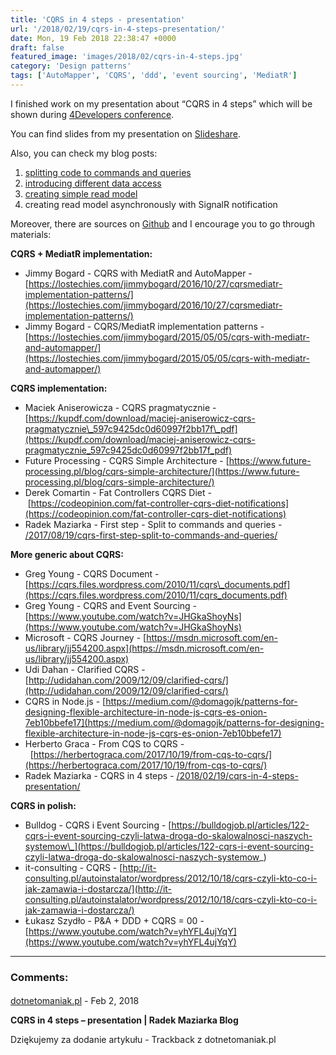 ```yaml
---
title: 'CQRS in 4 steps - presentation'
url: '/2018/02/19/cqrs-in-4-steps-presentation/'
date: Mon, 19 Feb 2018 22:38:47 +0000
draft: false
featured_image: 'images/2018/02/cqrs-in-4-steps.jpg'
category: 'Design patterns'
tags: ['AutoMapper', 'CQRS', 'ddd', 'event sourcing', 'MediatR']
---
```


I finished work on my presentation about “CQRS in 4 steps” which will be shown during [4Developers conference](https://4developers.org.pl/lecture.html#id=40702).

You can find slides from my presentation on [Slideshare](https://www.slideshare.net/RadosawMaziarka/cqrs-in-4-steps-93248806).

Also, you can check my blog posts:

 1.  [splitting code to commands and queries](/2017/08/19/cqrs-first-step-split-to-commands-and-queries/)
 2.  [introducing different data access](/2017/10/31/cqrs-second-step-different-data-access)
 3.  [creating simple read model](/2018/01/08/cqrs-third-step-simple-read-model/)
 4.  creating read model asynchronously with SignalR notification

Moreover, there are sources on [Github](https://github.com/rmaziarka/CQRS-4steps) and I encourage you to go through materials:

**CQRS + MediatR implementation:**

 *   Jimmy Bogard - CQRS with MediatR and AutoMapper - [https://lostechies.com/jimmybogard/2016/10/27/cqrsmediatr-implementation-patterns/](https://lostechies.com/jimmybogard/2016/10/27/cqrsmediatr-implementation-patterns/)
 *   Jimmy Bogard - CQRS/MediatR implementation patterns - [https://lostechies.com/jimmybogard/2015/05/05/cqrs-with-mediatr-and-automapper/](https://lostechies.com/jimmybogard/2015/05/05/cqrs-with-mediatr-and-automapper/)

**CQRS implementation:**

 *   Maciek Aniserowicza - CQRS pragmatycznie - [https://kupdf.com/download/maciej-aniserowicz-cqrs-pragmatycznie\_597c9425dc0d60997f2bb17f\_pdf](https://kupdf.com/download/maciej-aniserowicz-cqrs-pragmatycznie_597c9425dc0d60997f2bb17f_pdf)
 *   Future Processing - CQRS Simple Architecture - [https://www.future-processing.pl/blog/cqrs-simple-architecture/](https://www.future-processing.pl/blog/cqrs-simple-architecture/)
 *   Derek Comartin - Fat Controllers CQRS Diet - [https://codeopinion.com/fat-controller-cqrs-diet-notifications](https://codeopinion.com/fat-controller-cqrs-diet-notifications)
 *   Radek Maziarka - First step - Split to commands and queries - [/2017/08/19/cqrs-first-step-split-to-commands-and-queries/](/2017/08/19/cqrs-first-step-split-to-commands-and-queries/)

**More generic about CQRS:**

 *   Greg Young - CQRS Document - [https://cqrs.files.wordpress.com/2010/11/cqrs\_documents.pdf](https://cqrs.files.wordpress.com/2010/11/cqrs_documents.pdf)
 *   Greg Young - CQRS and Event Sourcing - [https://www.youtube.com/watch?v=JHGkaShoyNs](https://www.youtube.com/watch?v=JHGkaShoyNs)
 *   Microsoft - CQRS Journey - [https://msdn.microsoft.com/en-us/library/jj554200.aspx](https://msdn.microsoft.com/en-us/library/jj554200.aspx)
 *   Udi Dahan - Clarified CQRS - [http://udidahan.com/2009/12/09/clarified-cqrs/](http://udidahan.com/2009/12/09/clarified-cqrs/)
 *   CQRS in Node.js - [https://medium.com/@domagojk/patterns-for-designing-flexible-architecture-in-node-js-cqrs-es-onion-7eb10bbefe17](https://medium.com/@domagojk/patterns-for-designing-flexible-architecture-in-node-js-cqrs-es-onion-7eb10bbefe17)
 *   Herberto Graca - From CQS to CQRS -  [https://herbertograca.com/2017/10/19/from-cqs-to-cqrs/](https://herbertograca.com/2017/10/19/from-cqs-to-cqrs/)
 *   Radek Maziarka - CQRS in 4 steps - [/2018/02/19/cqrs-in-4-steps-presentation/](/2018/02/19/cqrs-in-4-steps-presentation/)

**CQRS in polish:**

 *   Bulldog - CQRS i Event Sourcing - [https://bulldogjob.pl/articles/122-cqrs-i-event-sourcing-czyli-latwa-droga-do-skalowalnosci-naszych-systemow\_](https://bulldogjob.pl/articles/122-cqrs-i-event-sourcing-czyli-latwa-droga-do-skalowalnosci-naszych-systemow_)
 *   it-consulting - CQRS - [http://it-consulting.pl/autoinstalator/wordpress/2012/10/18/cqrs-czyli-kto-co-i-jak-zamawia-i-dostarcza/](http://it-consulting.pl/autoinstalator/wordpress/2012/10/18/cqrs-czyli-kto-co-i-jak-zamawia-i-dostarcza/)
 *   Łukasz Szydło - P&A + DDD + CQRS = 00 - [https://www.youtube.com/watch?v=yhYFL4ujYqY](https://www.youtube.com/watch?v=yhYFL4ujYqY)

---
### Comments:
#### 
[dotnetomaniak.pl](https://dotnetomaniak.pl/CQRS-in-4-steps-presentation-Radek-Maziarka-Blog "") - <time datetime="2018-02-20 16:35:19">Feb 2, 2018</time>

**CQRS in 4 steps – presentation | Radek Maziarka Blog**

Dziękujemy za dodanie artykułu - Trackback z dotnetomaniak.pl
